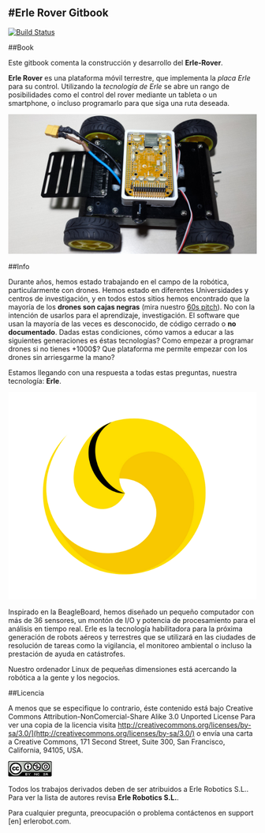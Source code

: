 #Erle Rover Gitbook
---



[![Build Status](https://www.gitbook.io/button/status/book/erlerobotics/erle_gitbook_unixintroduction)](https://www.gitbook.io/book/erlerobotics/erle_gitbook_unixintroduction/activity)

##Book

Este gitbook comenta la construcción y desarrollo del **Erle-Rover**.

**Erle Rover** es una plataforma móvil terrestre, que implementa la *placa Erle* para su control. Utilizando la *tecnología de Erle* se abre un rango de posibilidades como el control del rover mediante un tableta o un smartphone, o incluso programarlo para que siga una ruta deseada.

![erlerover](../en/img/erle-rover.jpg)


##Info

Durante años, hemos estado trabajando en el campo de la robótica, particularmente con drones. Hemos estado en diferentes Universidades y centros de investigación, y en todos estos sitios hemos encontrado que la mayoría de los **drones son cajas negras** (mira nuestro [60s pitch](https://www.youtube.com/watch?v=tKAqjyXaC18)). No con la intención de usarlos para el aprendizaje, investigación. El software que usan la mayoría de las veces es desconocido, de código cerrado o **no documentado**. Dadas estas condiciones, cómo vamos a educar a las siguientes generaciones es éstas tecnologías? Como empezar a programar drones si no tienes +1000$? Que plataforma me permite empezar con los drones sin arriesgarme la mano?

Estamos llegando con una respuesta a todas estas preguntas, nuestra tecnología: **Erle**.

![imgerle1](../en/img/erlelogo2.png)

Inspirado en la BeagleBoard, hemos diseñado un pequeño computador con más de 36 sensores, un montón de I/O y potencia de procesamiento para el análisis en tiempo real. Erle es la tecnología habilitadora para la próxima generación de robots aéreos y terrestres que se utilizará en las ciudades de resolución de tareas como la vigilancia, el monitoreo ambiental o incluso la prestación de ayuda en catástrofes.

Nuestro ordenador Linux de pequeñas dimensiones está acercando la robótica a la gente y los negocios.



##Licencia

A menos que se especifique lo contrario, éste contenido está bajo Creative Commons Attribution-NonComercial-Share Alike 3.0 Unported License Para ver una copia de la licencia visita http://creativecommons.org/licenses/by-sa/3.0/](http://creativecommons.org/licenses/by-sa/3.0/) o envía una carta a Creative Commons, 171 Second Street, Suite 300, San Francisco, California, 94105, USA.

![license](img/88x31.png)


Todos los trabajos derivados deben de ser atribuidos a Erle Robotics S.L.. Para ver la lista de autores revisa **Erle Robotics S.L.**.

Para cualquier pregunta, preocupación o problema contáctenos en support [en] erlerobot.com.
